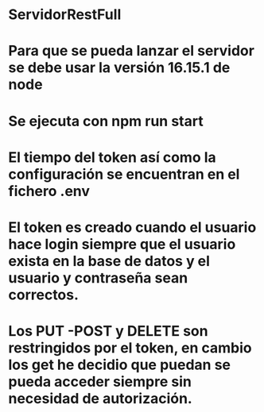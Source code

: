 # ServidorRestFull

# Para que se pueda lanzar el servidor se debe usar la versión 16.15.1 de node 
# Se ejecuta con npm run start 

# El tiempo del token así como la configuración se encuentran en el fichero .env

# El token es creado cuando el usuario hace login siempre que el usuario exista en la base de datos y el usuario y contraseña sean correctos. 

# Los PUT -POST y DELETE son restringidos por el token, en cambio los get he decidio que puedan se pueda acceder siempre sin necesidad de autorización. 


